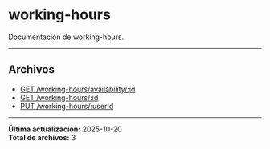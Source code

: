 # working-hours

Documentación de working-hours.

---

## Archivos

- [GET /working-hours/availability/:id](./working-hours-availability.md)
- [GET /working-hours/:id](./working-hours-get-by-user-id.md)
- [PUT /working-hours/:userId](./working-hours-update.md)

---

**Última actualización:** 2025-10-20  
**Total de archivos:** 3
